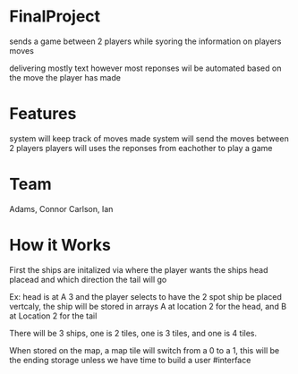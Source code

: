 # FinalProject

sends a game between 2 players while syoring the information on players moves

delivering mostly text however most reponses wil be automated based on the move the player has made

# Features
system will keep track of moves made
system will send the moves between 2 players
players will uses the reponses from eachother to play a game

#  Team
Adams, Connor
Carlson, Ian

#  How it Works
 
First the ships are initalized via where the player wants the ships head placead and which direction the tail will go

Ex: head is at A 3 and the player selects to have the 2 spot ship be placed vertcaly, the ship will be stored in arrays
    A at location 2 for the head, and B at Location 2 for the tail
    
There will be 3 ships, one is 2 tiles, one is 3 tiles, and one is 4 tiles. 

When stored on the map, a map tile will switch from a 0 to a 1, this will be the ending storage unless we have time to build a user #interface


